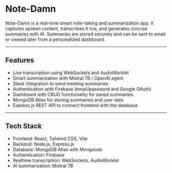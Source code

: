 # Note-Damn

Note-Damn is a real-time smart note-taking and summarization app. It captures spoken content, transcribes it live, and generates concise summaries with AI. Summaries are stored securely and can be sent to email or viewed later from a personalized dashboard.

---

## Features

- Live transcription using WebSockets and AudioWorklet
- Smart summarization with Mistral 7B / OpenAI agent
- Slack integration to send meeting summaries
- Authentication with Firebase (email/password and Google OAuth)
- Dashboard with CRUD functionality for saved summaries
- MongoDB Atlas for storing summaries and user data
- Express.js REST API to connect frontend with the database

---

## Tech Stack

- Frontend: React, Tailwind CSS, Vite
- Backend: Node.js, Express.js
- Database: MongoDB Atlas with Mongoose
- Authentication: Firebase
- Realtime transcription: WebSockets, AudioWorklet
- AI summarization: Mistral 7B 
